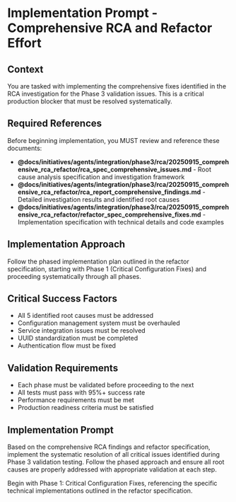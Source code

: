 # Implementation Prompt - Comprehensive RCA and Refactor Effort

## Context
You are tasked with implementing the comprehensive fixes identified in the RCA investigation for the Phase 3 validation issues. This is a critical production blocker that must be resolved systematically.

## Required References
Before beginning implementation, you MUST review and reference these documents:

- **@docs/initiatives/agents/integration/phase3/rca/20250915_comprehensive_rca_refactor/rca_spec_comprehensive_issues.md** - Root cause analysis specification and investigation framework
- **@docs/initiatives/agents/integration/phase3/rca/20250915_comprehensive_rca_refactor/rca_report_comprehensive_findings.md** - Detailed investigation results and identified root causes
- **@docs/initiatives/agents/integration/phase3/rca/20250915_comprehensive_rca_refactor/refactor_spec_comprehensive_fixes.md** - Implementation specification with technical details and code examples

## Implementation Approach
Follow the phased implementation plan outlined in the refactor specification, starting with Phase 1 (Critical Configuration Fixes) and proceeding systematically through all phases.

## Critical Success Factors
- All 5 identified root causes must be addressed
- Configuration management system must be overhauled
- Service integration issues must be resolved
- UUID standardization must be completed
- Authentication flow must be fixed

## Validation Requirements
- Each phase must be validated before proceeding to the next
- All tests must pass with 95%+ success rate
- Performance requirements must be met
- Production readiness criteria must be satisfied

## Implementation Prompt
Based on the comprehensive RCA findings and refactor specification, implement the systematic resolution of all critical issues identified during Phase 3 validation testing. Follow the phased approach and ensure all root causes are properly addressed with appropriate validation at each step.

Begin with Phase 1: Critical Configuration Fixes, referencing the specific technical implementations outlined in the refactor specification.
